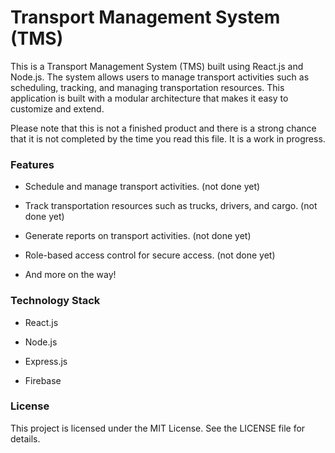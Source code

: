 # **Transport Management System (TMS)**

This is a Transport Management System (TMS) built using React.js and Node.js. The system allows users to manage transport activities such as scheduling, tracking, and managing transportation resources. This application is built with a modular architecture that makes it easy to customize and extend.

Please note that this is not a finished product and there is a strong chance that it is not completed by the time you read this file. It is a work in progress. 

### **Features**
- Schedule and manage transport activities. (not done yet)

- Track transportation resources such as trucks, drivers, and cargo. (not done yet)

- Generate reports on transport activities. (not done yet)

- Role-based access control for secure access. (not done yet)

- And more on the way!

### **Technology Stack**
- React.js

- Node.js

- Express.js

- Firebase

### **License**
This project is licensed under the MIT License. See the LICENSE file for details.

